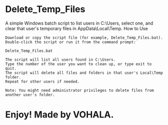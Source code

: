 # Delete_Temp_Files

A simple Windows batch script to list users in C:\Users, select one, and clear that user's temporary files in AppData\Local\Temp.
How to Use

    Download or copy the script file (for example, Delete_Temp_Files.bat).
    Double-click the script or run it from the command prompt:

    Delete_Temp_Files.bat

    The script will list all users found in C:\Users.
    Type the number of the user you want to clean up, or type exit to quit.
    The script will delete all files and folders in that user's Local\Temp folder.
    Repeat for other users if needed.

    Note: You might need administrator privileges to delete files from another user's folder.

# Enjoy! Made by VOHALA.
